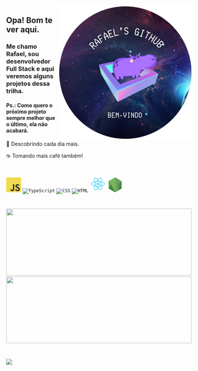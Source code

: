 <img align="right" src="./assets/perfil-github.png" />
<h2>Opa! Bom te ver aqui.</h2>
<h3> Me chamo Rafael, sou desenvolvedor Full Stack e aqui veremos alguns projetos dessa trilha.</h3>
<h4> Ps.: Como quero o próximo projeto sempre melhor que o último, ela não acabará.</h4>
<p>🔭 Descobrindo cada dia mais.</p>
<p>☕ Tomando mais café também!</p>
<h1></h1>
<code><img alt="JavaScript" title="JavScript" height="40" src="https://raw.githubusercontent.com/github/explore/80688e429a7d4ef2fca1e82350fe8e3517d3494d/topics/javascript/javascript.png"></code>
<code><img alt="TypeScript" title="TypeScript" height="40" src="https://user-images.githubusercontent.com/38081852/87239831-f8f7b100-c3e9-11ea-92df-5d7c8c4458d2.png"></code>
<code><img alt="CSS" title="CSS" height="50" src="https://user-images.githubusercontent.com/38081852/87240029-0f067100-c3ec-11ea-8075-74e821ece9c0.png"></code>
<code><img alt="HTML" title="HTML" height="50" src="https://user-images.githubusercontent.com/38081852/87240030-0f9f0780-c3ec-11ea-8370-829ea755b6e9.png"></code>
<code><img alt="React / React Native" title="React / React Native" height="45" src="https://raw.githubusercontent.com/github/explore/80688e429a7d4ef2fca1e82350fe8e3517d3494d/topics/react/react.png"></code>
<code><img alt="NodeJS" title="NodeJS" height="40" src="https://raw.githubusercontent.com/github/explore/80688e429a7d4ef2fca1e82350fe8e3517d3494d/topics/nodejs/nodejs.png"></code>
<h1></h1>
<div align="left">
<img height="180em" width="500" src="https://github-readme-stats.vercel.app/api?username=rafael-f&show_icons=true&theme=dracula&include_all_commits=true&count_private=true"/>
<img height="180em" width="500" src="https://github-readme-stats.vercel.app/api/top-langs/?username=rafael-f&layout=compact&langs_count=16&theme=dracula"/>
<div>
  <h1></h1>
  <a href="https://www.linkedin.com/in/rafael-fe/" target="_blank"><img src="https://img.shields.io/badge/-LinkedIn-%230077B5?style=for-the-badge&logo=linkedin&logoColor=white" target="_blank"></a> 
 
